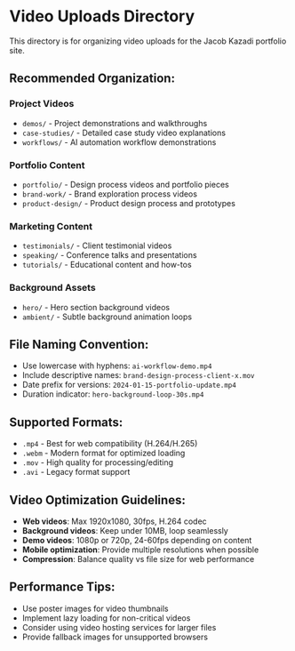 # Video Uploads Directory

This directory is for organizing video uploads for the Jacob Kazadi portfolio site.

## Recommended Organization:

### Project Videos
- `demos/` - Project demonstrations and walkthroughs
- `case-studies/` - Detailed case study video explanations
- `workflows/` - AI automation workflow demonstrations

### Portfolio Content
- `portfolio/` - Design process videos and portfolio pieces
- `brand-work/` - Brand exploration process videos
- `product-design/` - Product design process and prototypes

### Marketing Content
- `testimonials/` - Client testimonial videos
- `speaking/` - Conference talks and presentations
- `tutorials/` - Educational content and how-tos

### Background Assets
- `hero/` - Hero section background videos
- `ambient/` - Subtle background animation loops

## File Naming Convention:
- Use lowercase with hyphens: `ai-workflow-demo.mp4`
- Include descriptive names: `brand-design-process-client-x.mov`
- Date prefix for versions: `2024-01-15-portfolio-update.mp4`
- Duration indicator: `hero-background-loop-30s.mp4`

## Supported Formats:
- `.mp4` - Best for web compatibility (H.264/H.265)
- `.webm` - Modern format for optimized loading
- `.mov` - High quality for processing/editing
- `.avi` - Legacy format support

## Video Optimization Guidelines:
- **Web videos**: Max 1920x1080, 30fps, H.264 codec
- **Background videos**: Keep under 10MB, loop seamlessly
- **Demo videos**: 1080p or 720p, 24-60fps depending on content
- **Mobile optimization**: Provide multiple resolutions when possible
- **Compression**: Balance quality vs file size for web performance

## Performance Tips:
- Use poster images for video thumbnails
- Implement lazy loading for non-critical videos
- Consider using video hosting services for larger files
- Provide fallback images for unsupported browsers 